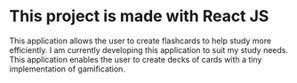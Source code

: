 # This project is made with React JS

This application allows the user to create flashcards to help study more efficiently. I am currently developing this application to suit my study needs. This application enables the user to create decks of cards with a tiny implementation of gamification.